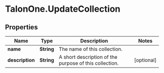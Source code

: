 # TalonOne.UpdateCollection

## Properties

Name | Type | Description | Notes
------------ | ------------- | ------------- | -------------
**name** | **String** | The name of this collection. | 
**description** | **String** | A short description of the purpose of this collection. | [optional] 


